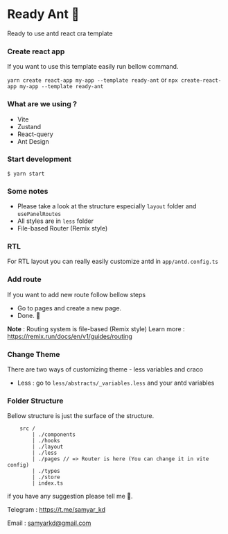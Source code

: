 # Ready Ant 🐜

Ready to use antd react cra template

### Create react app

If you want to use this template easily run bellow command.

`yarn create react-app my-app --template ready-ant`
or
`npx create-react-app my-app --template ready-ant`

### What are we using  ?
 - Vite
 - Zustand
 - React-query
 - Ant Design

### Start development

`$ yarn start `

### Some notes

- Please take a look at the structure especially `layout` folder and `usePanelRoutes`
- All styles are in `less` folder
- File-based Router (Remix style)

### RTL

For RTL layout you can really easily customize antd in `app/antd.config.ts`

### Add route

If you want to add new route follow bellow steps

- Go to pages and create a new page.
- Done. 🤗

**Note** : Routing system is file-based (Remix style)
Learn more : https://remix.run/docs/en/v1/guides/routing

### Change Theme

There are two ways of customizing theme - less variables and craco

- Less : go to `less/abstracts/_variables.less` and your antd variables

### Folder Structure

Bellow structure is just the surface of the structure.

```
    src /
        | ./components
        | ./hooks
        | ./layout
        | ./less
        | ./pages // => Router is here (You can change it in vite config)
        | ./types
        | ./store
        | index.ts
```


if you have any suggestion please tell me 🙏.

Telegram : https://t.me/samyar_kd

Email : samyarkd@gmail.com
